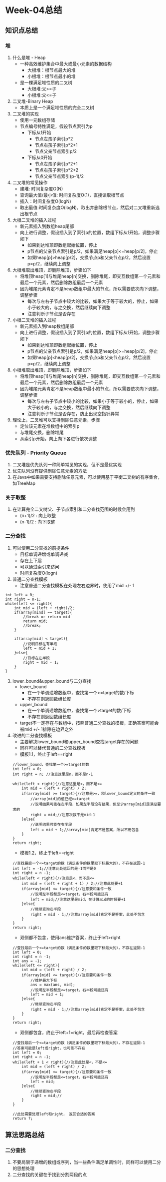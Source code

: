 # Week-04总结
## 知识点总结
### 堆
1. 什么是堆 - Heap
    - 一种高效维护集合中最大或最小元素的数据结构
        - 大根堆：根节点最大的堆
        - 小根堆：根节点最小的堆
    - 是一棵满足堆性质的二叉树
        - 大根堆:父>=子
        - 小根堆:父<=子
2. 二叉堆-Binary Heap
    - 本质上是一个满足堆性质的完全二叉树
3. 二叉堆的实现
    - 使用一元数组存储
    - 节点编号特性满足，假设节点索引为p
        - 下标从1开始
            - 节点左孩子索引p*2
            - 节点右孩子索引p*2+1
            - 节点父亲节点索引p/2
        - 下标从0开始
            - 节点左孩子索引p*2+1
            - 节点右孩子索引p*2+2
            - 节点父亲节点索引(p-1)/2
4. 二叉堆的常见操作
    - 建堆: 时间复杂度O(N)
    - 查询最大值/最小值: 时间复杂度O(1)，直接读取根节点
    - 插入：时间复杂度O(logN)
    - 取出最值:时间复杂度O(logN)，取出并删除根节点，然后对二叉堆重新选出根节点
5. 大根二叉堆的插入过程
    - 新元素插入到数组heap尾部
    - 向上进行调整，假设插入到了索引p的位置，数组下标从1开始，调整步骤如下
        - 如果到达堆顶即数组起始位置，停止
        - p节点的父亲节点索引是p/2，如果满足heap[p]<=heap[p/2]，停止
        - 如果heap[p]>heap[p/2]，交换节点p和父亲节点p/2，然后设置p=p/2，继续向上调整
6. 大根堆取出堆顶，即删除堆顶，步骤如下
    - 将堆顶heap[1]与堆尾heap[n]交换，删除堆尾，即交互数组第一个元素和最后一个元素，然后删除数组最后一个元素
    - 因为堆尾元素肯定不是heap数组中最大的节点，所以需要依次向下调整，调整步骤
        - 每次与左右子节点中较大的比较，如果大于等于较大的，停止，如果小于较大的，与之交换，然后继续向下调整
        - 注意判断子节点是否存在
7. 小根二叉堆的插入过程
    - 新元素插入到heap数组尾部
    - 向上进行调整，假设插入到了索引p的位置，数组下标从1开始，调整步骤如下
        - 如果到达堆顶即数组起始位置，停止
        - p节点的父亲节点索引是p/2，如果满足heap[p]>=heap[p/2]，停止
        - 如果heap[p]<heap[p/2]，交换节点p和父亲节点p/2，然后设置p=p/2，继续向上调整
8. 小根堆取出堆顶，即删除堆顶，步骤如下
    - 将堆顶heap[1]与堆尾heap[n]交换，删除堆尾，即交互数组第一个元素和最后一个元素，然后删除数组最后一个元素
    - 因为堆尾元素肯定不是heap数组中最小的节点，所以需要依次向下调整，调整步骤
        - 每次与左右子节点中较小的比较，如果小于等于较小的，停止，如果大于较小的，与之交换，然后继续向下调整
        - 注意判断子节点是否存在，防止出现空指针异常        
9. 理论上，二叉堆可以支持删除任意元素，步骤
    - 定位该元素在堆数组中的索引p
    - 与堆尾交换，删除堆尾
    - 从索引p开始，向上向下各进行依次调整
    
### 优先队列 - Priority Queue
1. 二叉堆是优先队列一种简单常见的实现，但不是最优实现
2. 优先队列没有提供删除任意元素的方法
3. 在Java中如果需要支持删除任意元素，可以使用基于平衡二叉树的有序集合，如TreeMap
    
### 关于取整
1. 在计算完全二叉树父、子节点索引和二分查找范围的时候会用到
    - (n+1)/2 : 向上取整
    - (n-1)/2 : 向下取整
    
### 二分查找
1. 可以使用二分查找的前提条件
    - 目标单调递增或单调递减
    - 存在上下届
    - 可以通过索引来访问
    - 时间复杂度O(logn)
2. 普通二分查找模板
    - 注意普通二分查找模板在处理左右边界时，使用了mid +/- 1
```
int left = 0;
int right = n-1;
while(left <= right){
    int mid = (left + right)/2;
    if(array[mind] == target){
        //break or return mid
        return mid;
        //break;
    }
    
    if(array[mid] < target){
        //说明目标在有半段
        left = mid + 1;
    }else{
        //目标在左半段
        right = mid - 1;
    }
}
```
3. lower_bound&upper_bound与二分查找
    - lower_bound
        - 在一个单调递增数组中，查找第一个>=target的数/下标
        - 不存在则返回数组长度
    - upper_bound
        - 在一个单调递增数组中，查找第一个>target的数/下标
        - 不存在则返回数组长度
    - target不一定存在与数组中，按照普通二分查找的模板，正确答案可能会被mid +/- 1排除在边界之外
4. 改进的二分查找模板
    - 主要解决lower_bound和upper_bound查找target存在的问题
    - 同样可以替代普通的二分查找模板
    - 模板1.1，终止于left==right
    ```
    //lower_bound，查找第一个>=target的数
    int left = 0;
    int right = n; //注意这里是n，而不是n-1
    
    while(left < right){//注意这里是<，而不是<=
        int mid = (left + right) / 2;
        if(array[mid] >= target){//注意是>=，和lower_bound定义的条件一致
            //array[mid]的值已经>=target
            //说明结果可能在左半段，如果左半段没有结果，但至少array[mid]是满足要求的
            right = mid;//注意次数不是mid-1
        }else{
            //说明结果可能在右半段
            left = mid + 1;//array[mid]肯定不是答案，所以不用包含
        }
    }
    return right;
    ```
    - 模板1.2，终止于left==right
    ```
    //查找最后一个<=target的数（满足条件的数里取下标最大的），不存在返回-1
    int left = -1;//注意此处返回的是-1而不是0
    int right = n -1;
    while(left < right){//注意是<，而不是<=
        int mid = (left + right + 1) / 2;//注意此处要+1
        if(array[mid] <= target){//注意要和条件一致
            //说明左半段都是<=target，右半段可能还有
            left = mid;//注意这里是mid，在计算mid的时候要+1
        }else{
            //继续查询左半段
            right = mid - 1;//注意array[mid]肯定不是答案，此处不包含
        }
    }
    return right;
    ```
    - 双侧都不包含，使用ans维护答案，终止于left>right
    ```
    //查找最后一个<=target的数（满足条件的数里取下标最大的），不存在返回-1
    int left = 0;
    int right = n -1;
    int ans = -1;
    while(left <= right){
        int mid = (left + right) / 2;
        if(array[mid] <= target){//注意要和条件一致
            //维护最大下标
            ans = max(ans, mid);
            //说明左半段都是<=target，右半段可能还有
            left = mid + 1;
        }else{
            //继续查询左半段
            right = mid - 1;//注意array[mid]肯定不是答案，此处不包含
        }
    }
    return right;
    ```
    - 双侧都包含，终止于left+1=right，最后再检查答案
    ```
    //查找最后一个<=target的数（满足条件的数里取下标最大的），不存在返回-1
    //答案可能是left或right，也可能不存在
    int left = 0;
    int right = n -1;
    while(left + 1 < right){//注意此处是<，不是<=
        int mid = (left + right) / 2;
        if(array[mid] <= target){//注意要和条件一致
            //说明左半段都是<=target，右半段可能还有
            left = mid;
        }else{
            //继续查询左半段
            right = mid;//
        }
    }
    
    //此处需要处理left和right， 返回合适的答案
    return ?;
    ```

## 算法思路总结
### 二分查找
1. 不要局限于递增的数组或序列，当一些条件满足单调性时，同样可以使用二分的思想处理
2. 二分查找的关键在于找到分割两段的点